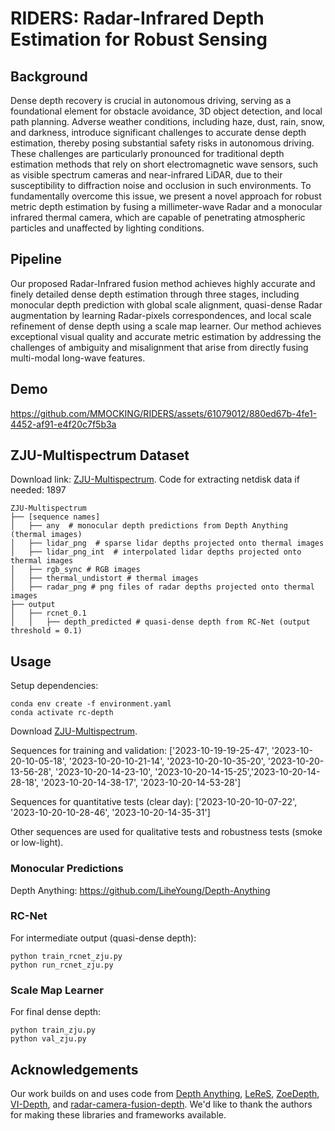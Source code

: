 # RIDERS: Radar-Infrared Depth Estimation for Robust Sensing

## Background
Dense depth recovery is crucial in autonomous driving, serving as a foundational element for obstacle avoidance, 3D object detection, and local path planning. Adverse weather conditions, including haze, dust, rain, snow, and darkness, introduce significant challenges to accurate dense depth estimation, thereby posing substantial safety risks in autonomous driving. These challenges are particularly pronounced for traditional depth estimation methods that rely on short electromagnetic wave sensors, such as visible spectrum cameras and near-infrared LiDAR, due to their susceptibility to diffraction noise and occlusion in such environments.
To fundamentally overcome this issue, we present a novel approach for robust metric depth estimation by fusing a millimeter-wave Radar and a monocular infrared thermal camera, which are capable of penetrating atmospheric particles and unaffected by lighting conditions.
## Pipeline
Our proposed Radar-Infrared fusion method achieves highly accurate and finely detailed dense depth estimation through three stages, including monocular depth prediction with global scale alignment, quasi-dense Radar augmentation by learning Radar-pixels correspondences, and local scale refinement of dense depth using a scale map learner. Our method achieves exceptional visual quality and accurate metric estimation by addressing the challenges of ambiguity and misalignment that arise from directly fusing multi-modal long-wave features. 
## Demo
https://github.com/MMOCKING/RIDERS/assets/61079012/880ed67b-4fe1-4452-af91-e4f20c7f5b3a
## ZJU-Multispectrum Dataset
Download link: [ZJU-Multispectrum](https://pan.baidu.com/s/1TGPGjX8XtQf1CyKMqU2v_w?pwd=1897).
Code for extracting netdisk data if needed: 1897

```
ZJU-Multispectrum
├── [sequence names]
│   ├── any  # monocular depth predictions from Depth Anything (thermal images)
│   ├── lidar_png  # sparse lidar depths projected onto thermal images
│   ├── lidar_png_int  # interpolated lidar depths projected onto thermal images
│   ├── rgb_sync # RGB images
│   ├── thermal_undistort # thermal images
│   ├── radar_png # png files of radar depths projected onto thermal images
├── output
│   ├── rcnet_0.1
│   │   ├── depth_predicted # quasi-dense depth from RC-Net (output threshold = 0.1)
```


## Usage

Setup dependencies:

```
conda env create -f environment.yaml
conda activate rc-depth
```

Download [ZJU-Multispectrum](https://pan.baidu.com/s/1TGPGjX8XtQf1CyKMqU2v_w?pwd=1897).

Sequences for training and validation: 
['2023-10-19-19-25-47', '2023-10-20-10-05-18', '2023-10-20-10-21-14',
'2023-10-20-10-35-20', '2023-10-20-13-56-28', '2023-10-20-14-23-10', 
'2023-10-20-14-15-25','2023-10-20-14-28-18', '2023-10-20-14-38-17', 
'2023-10-20-14-53-28']

Sequences for quantitative tests (clear day): 
['2023-10-20-10-07-22', '2023-10-20-10-28-46', '2023-10-20-14-35-31']

Other sequences are used for qualitative tests and robustness tests (smoke or low-light).


### Monocular Predictions
Depth Anything: https://github.com/LiheYoung/Depth-Anything

### RC-Net
For intermediate output (quasi-dense depth):

```
python train_rcnet_zju.py
python run_rcnet_zju.py
```

### Scale Map Learner
For final dense depth:

```
python train_zju.py
python val_zju.py
```

## Acknowledgements

Our work builds on and uses code from [Depth Anything](https://github.com/LiheYoung/Depth-Anything), 
[LeReS](https://github.com/aim-uofa/AdelaiDepth),
[ZoeDepth](https://github.com/isl-org/ZoeDepth),
[VI-Depth](https://github.com/isl-org/VI-Depth), 
and [radar-camera-fusion-depth](https://github.com/nesl/radar-camera-fusion-depth). 
We'd like to thank the authors for making these libraries and frameworks available.

